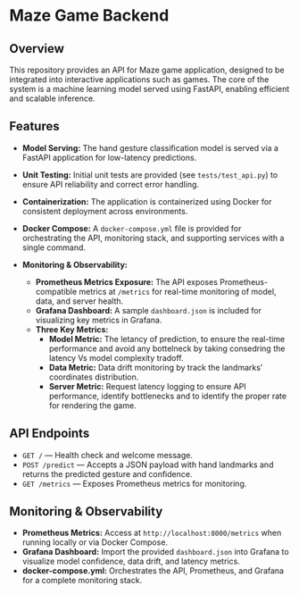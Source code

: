 # Maze Game Backend

## Overview
This repository provides an API for Maze game application, designed to be integrated into interactive applications such as games. The core of the system is a machine learning model served using FastAPI, enabling efficient and scalable inference.


## Features
- **Model Serving:** The hand gesture classification model is served via a FastAPI application for low-latency predictions.
- **Unit Testing:** Initial unit tests are provided (see `tests/test_api.py`) to ensure API reliability and correct error handling.
- **Containerization:** The application is containerized using Docker for consistent deployment across environments.
- **Docker Compose:** A `docker-compose.yml` file is provided for orchestrating the API, monitoring stack, and supporting services with a single command.

- **Monitoring & Observability:**
  - **Prometheus Metrics Exposure:** The API exposes Prometheus-compatible metrics at `/metrics` for real-time monitoring of model, data, and server health.
  - **Grafana Dashboard:** A sample `dashboard.json` is included for visualizing key metrics in Grafana.
  - **Three Key Metrics:**
    - **Model Metric:** The letancy of prediction, to ensure the real-time performance and avoid any bottelneck by taking consedring the latency Vs model complexity tradoff.
    - **Data Metric:** Data drift monitoring by track the landmarks' coordinates distribution.
    - **Server Metric:** Request latency logging to ensure API performance, identify bottlenecks and to identify the proper rate for rendering the game.


## API Endpoints
- `GET /` — Health check and welcome message.
- `POST /predict` — Accepts a JSON payload with hand landmarks and returns the predicted gesture and confidence.
- `GET /metrics` — Exposes Prometheus metrics for monitoring.

## Monitoring & Observability
- **Prometheus Metrics:** Access at `http://localhost:8000/metrics` when running locally or via Docker Compose.
- **Grafana Dashboard:** Import the provided `dashboard.json` into Grafana to visualize model confidence, data drift, and latency metrics.
- **docker-compose.yml:** Orchestrates the API, Prometheus, and Grafana for a complete monitoring stack.
